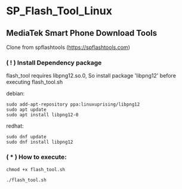 # SP_Flash_Tool_Linux

## MediaTek Smart Phone Download Tools

Clone from spflashtools (https://spflashtools.com)


### ( ! ) Install Dependency package

flash_tool requires libpng12.so.0, So install package 'libpng12' before executing flash_tool.sh 

debian:

```
sudo add-apt-repository ppa:linuxuprising/libpng12
sudo apt update
sudo apt install libpng12-0
```

redhat:

```
sudo dnf update
sudo dnf install libpng12
```

### ( * ) How to execute:
```
chmod +x flash_tool.sh

./flash_tool.sh
```